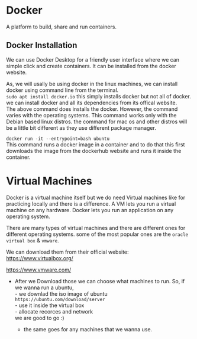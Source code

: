 # Docker

A platform to build, share and run containers. <br>

## Docker Installation
We can use Docker Desktop for a friendly user interface where we can simple click and create containers. It can be installed from the docker website. <br>

As, we will usally be using docker in the linux machines, we can install docker using command line from the terminal. <br>
`sudo apt install docker.io` this simply installs docker but not all of docker. we can  install docker and all its dependencies from its offical website. <br>
The above command does installs the docker. However, the command varies with the operating systems. This command works only with the Debian based linux distros. the command for mac os and other distros will be a little bit different as they use different package manager.

`docker run -it --entrypoint=bash ubuntu` <br>This command runs a docker image in a container and to do that this first downloads the image from the dockerhub website and runs it inside the container.


# Virtual Machines
Docker is a virtual machine itself but we do need Virtual machines like for practicing locally and there is a difference. A VM lets you run a virtual machine on any hardware. Docker lets you run an application on any operating system.<br>

There are many types of virtual machines and there are different ones for different operating systems. some of the most popular ones are the `oracle virtual box` & `vmware`.<br>

We can download them from their official website: <br>
https://www.virtualbox.org/ <br>

https://www.vmware.com/ <br>

- After we Download those we can choose what machines to run. So, if we wanna run a ubuntu, <br> 
      - we downlad the iso image of ubuntu `https://ubuntu.com/download/server` <br>
      - use it inside the virtual box <br>
      - allocate recorces and network<br>
    we are good to go :) <br>

  - the same goes for any machines that we wanna use. <br>

